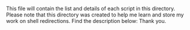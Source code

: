 This file will contain the list and details of each script in this directory.
Please note that this directory was created to help me learn and store my work on shell redirections.
Find the description below:
Thank you.